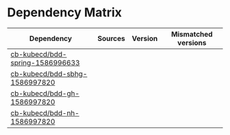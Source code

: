 # Dependency Matrix

Dependency | Sources | Version | Mismatched versions
---------- | ------- | ------- | -------------------
[cb-kubecd/bdd-spring-1586996633](https://github.com/cb-kubecd/bdd-spring-1586996633.git) |  | []() | 
[cb-kubecd/bdd-sbhg-1586997820](https://github.com/cb-kubecd/bdd-sbhg-1586997820.git) |  | []() | 
[cb-kubecd/bdd-gh-1586997820](https://github.com/cb-kubecd/bdd-gh-1586997820.git) |  | []() | 
[cb-kubecd/bdd-nh-1586997820](https://github.com/cb-kubecd/bdd-nh-1586997820.git) |  | []() | 
